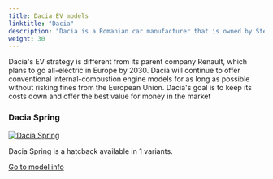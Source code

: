 ```yaml
---
title: Dacia EV models
linktitle: "Dacia"
description: "Dacia is a Romanian car manufacturer that is owned by Stellantis, the world's fourth-largest automaker. Dacia is known for its affordable and reliable cars, such as the Sandero, the Logan, and the Duster. Dacia launched its first electric car, the Spring, in 2021, which is based on the Renault City K-ZE"
weight: 30
---
```

<!-- markdownlint-disable MD033 -->
<!-- markdownlint-disable MD010 -->
Dacia's EV strategy is different from its parent company Renault, which plans to go all-electric in Europe by 2030. Dacia will continue to offer conventional internal-combustion engine models for as long as possible without risking fines from the European Union. Dacia's goal is to keep its costs down and offer the best value for money in the market

<div class="container p-3 mb-4 bg-body-tertiary rounded border">
<h3> Dacia Spring</h3>
	<div class="row">
		<div class="col col-12 col-md-6">
			<a href="spring"><img src="https://media.evkx.net/multimedia/models/dacia/spring/spring_65hp/main_1_st.jpg" class="img-fluid" alt="Dacia Spring" ></a>
		</div>
		<div class="col col-12 col-md-6">
<p>
Dacia Spring is a hatcback available in 1 variants.
</p>
	<a href="spring/" class="btn btn-outline-primary" role="button">Go to model info</a>
		</div>
	</div>
</div>
